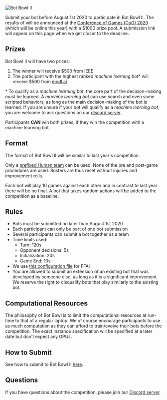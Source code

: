 ![Bot Bowl II](img/botbowl-ii.png?raw=true "Bot Bowl II")

Submit your bot before August 1st 2020 to participate in Bot Bowl II.
The results of  will be announced at the [Conference of Games (CoG) 2020](http://ieee-cog.org/2020/) (which will be online this year) with a $1000 prize pool. A submission link will appear on this page when we get closer to the deadline.

## Prizes
Bot Bowl II will have two prizes:

1. The winner will receive $500 from IEEE
2. The participant with the highest ranked _machine learning bot_* will receive $500 from [modl.ai](http://modl.ai)

\* To qualify as a _machine learning bot_, the core part of the decision-making must be learned. A _machine learning bot_ can use search and even some scripted behaviors, as long as the main decision-making of the bot is learned. If you are unsure if your bot will qualify as a _machine learning bot_, you are welcome to ask questions on our [discord server](https://discord.gg/MTXMuae).

Participants **CAN** win both prizes, if they win the competition with a machine learning bot. 

## Format
The format of Bot Bowl II will be similar to last year's competition.

Only a [prefixed Human team](https://github.com/njustesen/ffai/blob/master/ffai/data/teams/11/human.json) can be used. 
None of the pre and post-game procedures are used. Rosters are thus reset without injuries and improvement rolls.

Each bot will play 10 games against each other and in contrast to last year there will be no final. A bot 
that takes random actions will be added to the competition as a baseline.

## Rules
- Bots must be submitted no later than August 1st 2020
- Each participant can only be part of one bot submission
- Several participants can submit a bot together as a team
- Time limits used:
    - Turn: 120s
    - Opponent decisions: 5s
    - Initialization: 20s
    - Game End: 10s
- We use [this configuration file](https://github.com/njustesen/ffai/blob/master/ffai/data/config/bot-bowl-ii.json) for FFAI
- You are allowed to submit an extension of an existing bot that was developed by someone else, as long as it is a significant improvement. We reserve the right to disqualify 
bots that play similarly to the existing bot.

## Computational Resources
The philosophy of Bot Bowl is to limit the computational resources at run-time to that of a regular laptop. We of course encourage participants to use as much computation as they can afford to train/evolve their bots before the competition. 
The exact instance specification will be specified at a later date but don't expect any GPUs. 

## How to Submit
See how to submit to Bot Bowl II [here](https://njustesen.github.io/ffai/submit.html).

## Questions
If you have questions about the competition, please join our [Discord server](https://discord.gg/MTXMuae).
